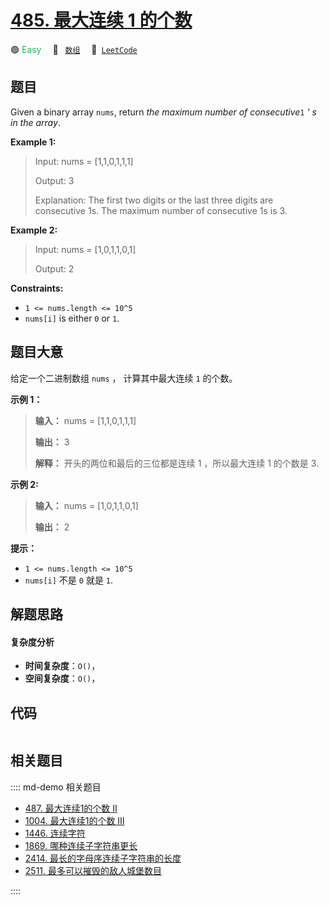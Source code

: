 # [485. 最大连续 1 的个数](https://leetcode.com/problems/max-consecutive-ones)

🟢 <font color=#15bd66>Easy</font>&emsp; 🔖&ensp; [`数组`](/leetcode/outline/tag/array.md)&emsp; 🔗&ensp;[`LeetCode`](https://leetcode.com/problems/max-consecutive-ones)


## 题目

Given a binary array `nums`, return _the maximum number of consecutive_`1` _'
s in the array_.



**Example 1:**

> Input: nums = [1,1,0,1,1,1]
> 
> Output: 3
> 
> Explanation: The first two digits or the last three digits are consecutive 1s. The maximum number of consecutive 1s is 3.

**Example 2:**

> Input: nums = [1,0,1,1,0,1]
> 
> Output: 2

**Constraints:**

  * `1 <= nums.length <= 10^5`
  * `nums[i]` is either `0` or `1`.


## 题目大意

给定一个二进制数组 `nums` ， 计算其中最大连续 `1` 的个数。



**示例 1：**

> 
> 
> 
> 
> 
> **输入：** nums = [1,1,0,1,1,1]
> 
> **输出：** 3
> 
> **解释：** 开头的两位和最后的三位都是连续 1 ，所以最大连续 1 的个数是 3.
> 
> 

**示例 2:**

> 
> 
> 
> 
> 
> **输入：** nums = [1,0,1,1,0,1]
> 
> **输出：** 2
> 
> 



**提示：**

  * `1 <= nums.length <= 10^5`
  * `nums[i]` 不是 `0` 就是 `1`.


## 解题思路

#### 复杂度分析

- **时间复杂度**：`O()`，
- **空间复杂度**：`O()`，

## 代码

```javascript

```

## 相关题目

:::: md-demo 相关题目
- [487. 最大连续1的个数 II](https://leetcode.com/problems/max-consecutive-ones-ii)
- [1004. 最大连续1的个数 III](https://leetcode.com/problems/max-consecutive-ones-iii)
- [1446. 连续字符](https://leetcode.com/problems/consecutive-characters)
- [1869. 哪种连续子字符串更长](https://leetcode.com/problems/longer-contiguous-segments-of-ones-than-zeros)
- [2414. 最长的字母序连续子字符串的长度](https://leetcode.com/problems/length-of-the-longest-alphabetical-continuous-substring)
- [2511. 最多可以摧毁的敌人城堡数目](https://leetcode.com/problems/maximum-enemy-forts-that-can-be-captured)

::::

